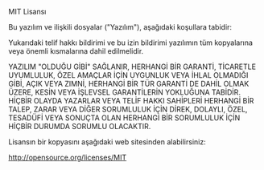 MIT Lisansı

Bu yazılım ve ilişkili dosyalar ("Yazılım"), aşağıdaki koşullara tabidir:

Yukarıdaki telif hakkı bildirimi ve bu izin bildirimi yazılımın tüm kopyalarına veya önemli kısmalarına dahil edilmelidir.

YAZILIM "OLDUĞU GİBİ" SAĞLANIR, HERHANGİ BİR GARANTİ, TİCARETLE UYUMLULUK, ÖZEL AMAÇLAR İÇİN UYGUNLUK VEYA İHLAL OLMADIĞI GİBİ, AÇIK VEYA ZIMNİ, HERHANGİ BİR TÜR GARANTİ DE DAHİL OLMAK ÜZERE, KESİN VEYA İŞLEVSEL GARANTİLERİN YOKLUĞUNA TABİDİR. HİÇBİR OLAYDA YAZARLAR VEYA TELİF HAKKI SAHİPLERİ HERHANGİ BİR TALEP, ZARAR VEYA DİĞER SORUMLULUK İÇİN DİREK, DOLAYLI, ÖZEL, TESADÜFİ VEYA SONUÇTA OLAN HERHANGİ BİR SORUMLULUK İÇİN HİÇBİR DURUMDA SORUMLU OLACAKTIR.

Lisansın bir kopyasını aşağıdaki web sitesinden alabilirsiniz:

http://opensource.org/licenses/MIT
